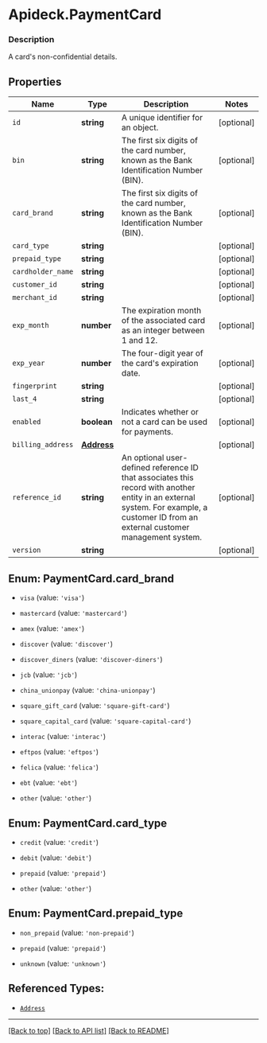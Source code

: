 # Apideck.PaymentCard

### Description

A card\'s non-confidential details.

## Properties
Name | Type | Description | Notes
------------ | ------------- | ------------- | -------------
`id` | **string** | A unique identifier for an object. | [optional] 
`bin` | **string** | The first six digits of the card number, known as the Bank Identification Number (BIN). | [optional] 
`card_brand` | **string** | The first six digits of the card number, known as the Bank Identification Number (BIN). | [optional] 
`card_type` | **string** |  | [optional] 
`prepaid_type` | **string** |  | [optional] 
`cardholder_name` | **string** |  | [optional] 
`customer_id` | **string** |  | [optional] 
`merchant_id` | **string** |  | [optional] 
`exp_month` | **number** | The expiration month of the associated card as an integer between 1 and 12. | [optional] 
`exp_year` | **number** | The four-digit year of the card\'s expiration date. | [optional] 
`fingerprint` | **string** |  | [optional] 
`last_4` | **string** |  | [optional] 
`enabled` | **boolean** | Indicates whether or not a card can be used for payments. | [optional] 
`billing_address` | [**Address**](Address.md) |  | [optional] 
`reference_id` | **string** | An optional user-defined reference ID that associates this record with another entity in an external system. For example, a customer ID from an external customer management system. | [optional] 
`version` | **string** |  | [optional] 





<a name="PaymentCardCardBrand"></a>
## Enum: PaymentCard.card_brand


* `visa` (value: `'visa'`)

* `mastercard` (value: `'mastercard'`)

* `amex` (value: `'amex'`)

* `discover` (value: `'discover'`)

* `discover_diners` (value: `'discover-diners'`)

* `jcb` (value: `'jcb'`)

* `china_unionpay` (value: `'china-unionpay'`)

* `square_gift_card` (value: `'square-gift-card'`)

* `square_capital_card` (value: `'square-capital-card'`)

* `interac` (value: `'interac'`)

* `eftpos` (value: `'eftpos'`)

* `felica` (value: `'felica'`)

* `ebt` (value: `'ebt'`)

* `other` (value: `'other'`)




<a name="PaymentCardCardType"></a>
## Enum: PaymentCard.card_type


* `credit` (value: `'credit'`)

* `debit` (value: `'debit'`)

* `prepaid` (value: `'prepaid'`)

* `other` (value: `'other'`)




<a name="PaymentCardPrepaidType"></a>
## Enum: PaymentCard.prepaid_type


* `non_prepaid` (value: `'non-prepaid'`)

* `prepaid` (value: `'prepaid'`)

* `unknown` (value: `'unknown'`)




## Referenced Types:













* [`Address`](Address.md)



---

[[Back to top]](#) [[Back to API list]](../../../../README.md#documentation-for-api-endpoints) [[Back to README]](../../../../README.md)


